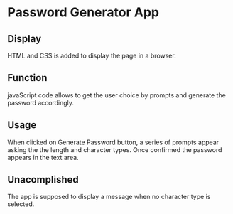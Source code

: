 # Password Generator App

## Display

HTML and CSS is added to display the page in a browser.

## Function

javaScript code allows to get the user choice by prompts and generate the password accordingly.

## Usage

When clicked on Generate Password button, a series of prompts appear asking the the length and character types.
Once confirmed the password appears in the text area.

## Unacomplished

The app is supposed to display a message when no character type is selected.

